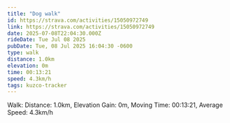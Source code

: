 ```yaml
---
title: "Dog walk"
id: https://strava.com/activities/15050972749
link: https://strava.com/activities/15050972749
date: 2025-07-08T22:04:30.000Z
rideDate: Tue Jul 08 2025
pubDate: Tue, 08 Jul 2025 16:04:30 -0600
type: walk
distance: 1.0km
elevation: 0m
time: 00:13:21
speed: 4.3km/h
tags: kuzco-tracker
---
```

Walk: Distance: 1.0km, Elevation Gain: 0m, Moving Time: 00:13:21, Average Speed: 4.3km/h